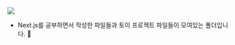 <img src="https://velog.velcdn.com/images/hang_kem_0531/post/730a43f8-b7f0-4bdf-8fd2-d4e266e06a0b/image.png">

<br>

- Next.js를 공부하면서 작성한 파일들과 토이 프로젝트 파일들이 모여있는 폴더입니다. 🌼
